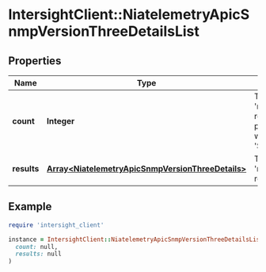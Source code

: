 # IntersightClient::NiatelemetryApicSnmpVersionThreeDetailsList

## Properties

| Name | Type | Description | Notes |
| ---- | ---- | ----------- | ----- |
| **count** | **Integer** | The total number of &#39;niatelemetry.ApicSnmpVersionThreeDetails&#39; resources matching the request, accross all pages. The &#39;Count&#39; attribute is included when the HTTP GET request includes the &#39;$inlinecount&#39; parameter. | [optional] |
| **results** | [**Array&lt;NiatelemetryApicSnmpVersionThreeDetails&gt;**](NiatelemetryApicSnmpVersionThreeDetails.md) | The array of &#39;niatelemetry.ApicSnmpVersionThreeDetails&#39; resources matching the request. | [optional] |

## Example

```ruby
require 'intersight_client'

instance = IntersightClient::NiatelemetryApicSnmpVersionThreeDetailsList.new(
  count: null,
  results: null
)
```

